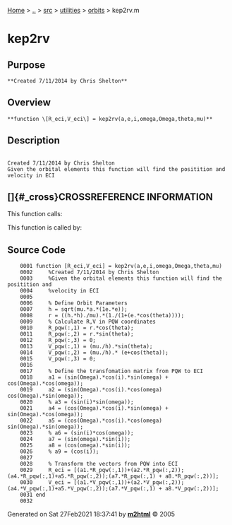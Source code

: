 [Home](../../../../../index.html) \> [..](#) \> [src](#) \> [utilities](#)
\> [orbits](index.md) \> kep2rv.m



# kep2rv

## Purpose 

``` 
**Created 7/11/2014 by Chris Shelton**
```

## Overview 

``` 
**function \[R_eci,V_eci\] = kep2rv(a,e,i,omega,Omega,theta,mu)**
```

## Description 

```
 
Created 7/11/2014 by Chris Shelton
Given the orbital elements this function will find the positition and
velocity in ECI

```

## []{#_cross}CROSSREFERENCE INFORMATION 

This function calls:

This function is called by:

## Source Code 

```
    0001 function [R_eci,V_eci] = kep2rv(a,e,i,omega,Omega,theta,mu)
    0002     %Created 7/11/2014 by Chris Shelton
    0003     %Given the orbital elements this function will find the positition and
    0004     %velocity in ECI
    0005 
    0006     % Define Orbit Parameters
    0007     h = sqrt(mu.*a.*(1e.*e));
    0008     r = ((h.*h)./mu).*(1./(1+(e.*cos(theta))));
    0009     % Calculate R,V in PQW coordinates
    0010     R_pqw(:,1) = r.*cos(theta);
    0011     R_pqw(:,2) = r.*sin(theta);
    0012     R_pqw(:,3) = 0;
    0013     V_pqw(:,1) = (mu./h).*sin(theta);
    0014     V_pqw(:,2) = (mu./h).* (e+cos(theta));
    0015     V_pqw(:,3) = 0;
    0016 
    0017     % Define the transfomation matrix from PQW to ECI
    0018     a1 = (sin(Omega).*cos(i).*sin(omega) + cos(Omega).*cos(omega));
    0019     a2 = (sin(Omega).*cos(i).*cos(omega)  cos(Omega).*sin(omega));          
    0020     % a3 = (sin(i)*sin(omega));
    0021     a4 = (cos(Omega).*cos(i).*sin(omega) + sin(Omega).*cos(omega));
    0022     a5 = (cos(Omega).*cos(i).*cos(omega)  sin(Omega).*sin(omega));
    0023     % a6 = (sin(i)*cos(omega));
    0024     a7 = (sin(omega).*sin(i));
    0025     a8 = (cos(omega).*sin(i));
    0026     % a9 = (cos(i));
    0027 
    0028     % Transform the vectors from PQW into ECI
    0029     R_eci = [(a1.*R_pqw(:,1))+(a2.*R_pqw(:,2));(a4.*R_pqw(:,1)+a5.*R_pqw(:,2));(a7.*R_pqw(:,1) + a8.*R_pqw(:,2))];
    0030     V_eci = [(a1.*V_pqw(:,1))+(a2.*V_pqw(:,2));(a4.*V_pqw(:,1)+a5.*V_pqw(:,2));(a7.*V_pqw(:,1) + a8.*V_pqw(:,2))];
    0031 end
    0032
```



Generated on Sat 27Feb2021 18:37:41 by
**[m2html](http://www.artefact.tk/software/matlab/m2html/ "Matlab Documentation in HTML")**
© 2005